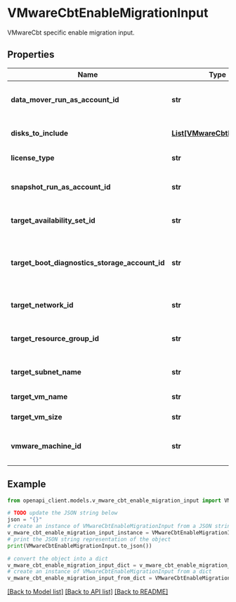 # VMwareCbtEnableMigrationInput

VMwareCbt specific enable migration input.

## Properties

Name | Type | Description | Notes
------------ | ------------- | ------------- | -------------
**data_mover_run_as_account_id** | **str** | The data mover RunAs account Id. | 
**disks_to_include** | [**List[VMwareCbtDiskInput]**](VMwareCbtDiskInput.md) | The disks to include list. | 
**license_type** | **str** | License type. | [optional] 
**snapshot_run_as_account_id** | **str** | The snapshot RunAs account Id. | 
**target_availability_set_id** | **str** | The target availability set ARM Id. | [optional] 
**target_boot_diagnostics_storage_account_id** | **str** | The target boot diagnostics storage account ARM Id. | [optional] 
**target_network_id** | **str** | The target network ARM Id. | 
**target_resource_group_id** | **str** | The target resource group ARM Id. | 
**target_subnet_name** | **str** | The target subnet name. | [optional] 
**target_vm_name** | **str** | The target VM name. | [optional] 
**target_vm_size** | **str** | The target VM size. | [optional] 
**vmware_machine_id** | **str** | The ARM Id of the VM discovered in VMware. | 

## Example

```python
from openapi_client.models.v_mware_cbt_enable_migration_input import VMwareCbtEnableMigrationInput

# TODO update the JSON string below
json = "{}"
# create an instance of VMwareCbtEnableMigrationInput from a JSON string
v_mware_cbt_enable_migration_input_instance = VMwareCbtEnableMigrationInput.from_json(json)
# print the JSON string representation of the object
print(VMwareCbtEnableMigrationInput.to_json())

# convert the object into a dict
v_mware_cbt_enable_migration_input_dict = v_mware_cbt_enable_migration_input_instance.to_dict()
# create an instance of VMwareCbtEnableMigrationInput from a dict
v_mware_cbt_enable_migration_input_from_dict = VMwareCbtEnableMigrationInput.from_dict(v_mware_cbt_enable_migration_input_dict)
```
[[Back to Model list]](../README.md#documentation-for-models) [[Back to API list]](../README.md#documentation-for-api-endpoints) [[Back to README]](../README.md)


